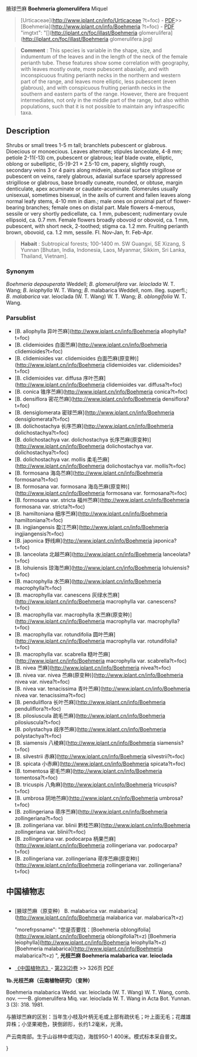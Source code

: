 腋球苎麻 **Boehmeria glomerulifera** Miquel

> [Urticaceae](http://www.iplant.cn/info/Urticaceae ?t=foc) - [PDF](http://iplant.cn/foc/pdf/Urticaceae.pdf)>>[Boehmeria](http://www.iplant.cn/info/Boehmeria ?t=foc) - [PDF](http://www.iplant.cn/foc/pdf/Boehmeria.pdf)
  "imgtxt": "[](http://iplant.cn/foc/illast/Boehmeria glomerulifera](http://iplant.cn/foc/illast/Boehmeria glomerulifera.jpg)

> **Comment** : 
> This species is variable in the shape, size, and indumentum of the leaves and in the length of the neck of the female perianth tube. These features show some correlation with geography, with leaves mostly ovate, more pubescent abaxially, and with inconspicuous fruiting perianth necks in the northern and western part of the range, and leaves more elliptic, less pubescent (even glabrous), and with conspicuous fruiting perianth necks in the southern and eastern parts of the range. However, there are frequent intermediates, not only in the middle part of the range, but also within populations, such that it is not possible to maintain any infraspecific taxa.

## Description

Shrubs or small trees 1-5 m tall; branchlets pubescent or glabrous. Dioecious or monoecious. Leaves alternate; stipules lanceolate, 4-8 mm; petiole 2-11(-13) cm, pubescent or glabrous; leaf blade ovate, elliptic, oblong or subelliptic, (5-)9-21 × 2.5-10 cm, papery, slightly rough, secondary veins 3 or 4 pairs along midvein, abaxial surface strigillose or pubescent on veins, rarely glabrous, adaxial surface sparsely appressed strigillose or glabrous, base broadly cuneate, rounded, or obtuse, margin denticulate, apex acuminate or caudate-acuminate. Glomerules usually unisexual, sometimes bisexual, in the axils of current and fallen leaves along normal leafy stems, 4-10 mm in diam.; male ones on proximal part of flower-bearing branches; female ones on distal part. Male flowers 4-merous, sessile or very shortly pedicellate, ca. 1 mm, pubescent; rudimentary ovule ellipsoid, ca. 0.7 mm. Female flowers broadly obovoid or obovoid, ca. 1 mm, pubescent, with short neck, 2-toothed; stigma ca. 1.2 mm. Fruiting perianth brown, obovoid, ca. 1.2 mm, sessile. Fl. Nov-Jan, fr. Feb-Apr.

> **Habait** : 
> Subtropical forests; 100-1400 m. SW Guangxi, SE Xizang, S Yunnan [Bhutan, India, Indonesia, Laos, Myanmar, Sikkim, Sri Lanka, Thailand, Vietnam].

### Synonym
*Boehmeria* *depauperata* Weddell; *B*. *glomerulifera* var. *leioclada* W. T. Wang; *B*. *leiophylla* W. T. Wang; *B*. malabarica Weddell, nom. illeg. superfl.; *B*. *malabarica* var. leioclada (W. T. Wang) W. T. Wang; *B*. *oblongifolia* W. T. Wang.

### Parsublist

* [B.  allophylla  异叶苎麻](http://www.iplant.cn/info/Boehmeria allophylla?t=foc)
* [B.  clidemioides  白面苎麻](http://www.iplant.cn/info/Boehmeria clidemioides?t=foc)
* [B.  clidemioides var. clidemioides  白面苎麻(原变种)](http://www.iplant.cn/info/Boehmeria clidemioides var. clidemioides?t=foc)
* [B.  clidemioides var. diffusa  序叶苎麻](http://www.iplant.cn/info/Boehmeria clidemioides var. diffusa?t=foc)
* [B.  conica  锥序苎麻](http://www.iplant.cn/info/Boehmeria conica?t=foc)
* [B.  densiflora  密花苎麻](http://www.iplant.cn/info/Boehmeria densiflora?t=foc)
* [B.  densiglomerata  密球苎麻](http://www.iplant.cn/info/Boehmeria densiglomerata?t=foc)
* [B.  dolichostachya  长序苎麻](http://www.iplant.cn/info/Boehmeria dolichostachya?t=foc)
* [B.  dolichostachya var. dolichostachya  长序苎麻(原变种)](http://www.iplant.cn/info/Boehmeria dolichostachya var. dolichostachya?t=foc)
* [B.  dolichostachya var. mollis  柔毛苎麻](http://www.iplant.cn/info/Boehmeria dolichostachya var. mollis?t=foc)
* [B.  formosana  海岛苎麻](http://www.iplant.cn/info/Boehmeria formosana?t=foc)
* [B.  formosana var. formosana  海岛苎麻(原变种)](http://www.iplant.cn/info/Boehmeria formosana var. formosana?t=foc)
* [B.  formosana var. stricta  福州苎麻](http://www.iplant.cn/info/Boehmeria formosana var. stricta?t=foc)
* [B.  hamiltoniana  细序苎麻](http://www.iplant.cn/info/Boehmeria hamiltoniana?t=foc)
* [B.  ingjiangensis  盈江苎麻](http://www.iplant.cn/info/Boehmeria ingjiangensis?t=foc)
* [B.  japonica  野线麻](http://www.iplant.cn/info/Boehmeria japonica?t=foc)
* [B.  lanceolata  北越苎麻](http://www.iplant.cn/info/Boehmeria lanceolata?t=foc)
* [B.  lohuiensis  琼海苎麻](http://www.iplant.cn/info/Boehmeria lohuiensis?t=foc)
* [B.  macrophylla  水苎麻](http://www.iplant.cn/info/Boehmeria macrophylla?t=foc)
* [B.  macrophylla var. canescens  灰绿水苎麻](http://www.iplant.cn/info/Boehmeria macrophylla var. canescens?t=foc)
* [B.  macrophylla var. macrophylla  水苎麻(原变种)](http://www.iplant.cn/info/Boehmeria macrophylla var. macrophylla?t=foc)
* [B.  macrophylla var. rotundifolia  圆叶苎麻](http://www.iplant.cn/info/Boehmeria macrophylla var. rotundifolia?t=foc)
* [B.  macrophylla var. scabrella  糙叶苎麻](http://www.iplant.cn/info/Boehmeria macrophylla var. scabrella?t=foc)
* [B.  nivea  苎麻](http://www.iplant.cn/info/Boehmeria nivea?t=foc)
* [B.  nivea var. nivea  苎麻(原变种)](http://www.iplant.cn/info/Boehmeria nivea var. nivea?t=foc)
* [B.  nivea var. tenacissima  青叶苎麻](http://www.iplant.cn/info/Boehmeria nivea var. tenacissima?t=foc)
* [B.  penduliflora  长叶苎麻](http://www.iplant.cn/info/Boehmeria penduliflora?t=foc)
* [B.  pilosiuscula  疏毛苎麻](http://www.iplant.cn/info/Boehmeria pilosiuscula?t=foc)
* [B.  polystachya  歧序苎麻](http://www.iplant.cn/info/Boehmeria polystachya?t=foc)
* [B.  siamensis  八棱麻](http://www.iplant.cn/info/Boehmeria siamensis?t=foc)
* [B.  silvestrii  赤麻](http://www.iplant.cn/info/Boehmeria silvestrii?t=foc)
* [B.  spicata  小赤麻](http://www.iplant.cn/info/Boehmeria spicata?t=foc)
* [B.  tomentosa  密毛苎麻](http://www.iplant.cn/info/Boehmeria tomentosa?t=foc)
* [B.  tricuspis  八角麻](http://www.iplant.cn/info/Boehmeria tricuspis?t=foc)
* [B.  umbrosa  阴地苎麻](http://www.iplant.cn/info/Boehmeria umbrosa?t=foc)
* [B.  zollingeriana  帚序苎麻](http://www.iplant.cn/info/Boehmeria zollingeriana?t=foc)
* [B.  zollingeriana var. blinii  黔桂苎麻](http://www.iplant.cn/info/Boehmeria zollingeriana var. blinii?t=foc)
* [B.  zollingeriana var. podocarpa  柄果苎麻](http://www.iplant.cn/info/Boehmeria zollingeriana var. podocarpa?t=foc)
* [B.  zollingeriana var. zollingeriana  帚序苎麻(原变种)](http://www.iplant.cn/info/Boehmeria zollingeriana var. zollingeriana?t=foc)

## 中国植物志

## 
* [腋球苎麻（原变种）  B.  malabarica var. malabarica](http://www.iplant.cn/info/Boehmeria malabarica var. malabarica?t=z)

  "morefrpsname": "您是否要找：<span class='spantxt'>[Boehmeria oblongifolia](http://www.iplant.cn/info/Boehmeria oblongifolia?t=z)
 [Boehmeria leiophylla](http://www.iplant.cn/info/Boehmeria leiophylla?t=z)
 [Boehmeria malabarica](http://www.iplant.cn/info/Boehmeria malabarica?t=z) ",
**光枝苎麻 Boehmeria malabarica var. leioclada**

* [《中国植物志》](http://www.iplant.cn/frps)- [第23(2)卷](http://www.iplant.cn/frps/vol/23(2)) >> 326页 [PDF](http://www.iplant.cn/frps/pdf/23(2)/326a.pdf)

**1b.光枝苎麻（云南植物研究）（变种）**

Boehmeria malabarica Wedd. var. leioclada (W. T. Wang) W. T. Wang, comb. nov. ——B. glomerulifera Miq. var. leioclada W. T. Wang in Acta Bot. Yunnan. 3 (3): 318. 1981.

与腋球苎麻的区别：当年生小枝及叶柄无毛或上部有疏伏毛；叶上面无毛；花雌雄异株；小坚果褐色，狭倒卵形，长约1.2毫米，光滑。

产云南南部。生于山谷林中或沟边，海拔950-1 400米。模式标本采自普文。

}